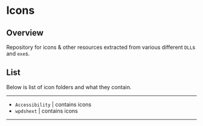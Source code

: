 # Icons

## Overview

Repository for icons & other resources extracted from various different `DLL`s and `exe`s.

## List
Below is list of icon folders and what they contain.

<hr>

- `Accessibility` | contains icons
- `wpdshext` | contains icons

<hr>
